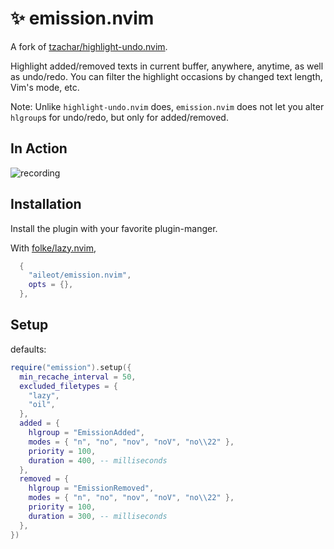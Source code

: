 # ✨ emission.nvim

A fork of [tzachar/highlight-undo.nvim](https://github.com/tzachar/highlight-undo.nvim).

Highlight added/removed texts in current buffer, anywhere, anytime, as well as
undo/redo.
You can filter the highlight occasions by changed text length, Vim's mode,
etc.

Note: Unlike `highlight-undo.nvim` does, `emission.nvim` does not let you
alter `hlgroup`s for undo/redo, but only for added/removed.

## In Action

![recording](https://github.com/tzachar/highlight-undo.nvim/assets/4946827/81b85a3b-b563-4e97-b4e1-7a48d0d2f912)

## Installation

Install the plugin with your favorite plugin-manger.

With [folke/lazy.nvim](https://github/folke/lazy.nvim),

```lua
  {
    "aileot/emission.nvim",
    opts = {},
  },
```

## Setup

defaults:

```lua
require("emission").setup({
  min_recache_interval = 50,
  excluded_filetypes = {
    "lazy",
    "oil",
  },
  added = {
    hlgroup = "EmissionAdded",
    modes = { "n", "no", "nov", "noV", "no\\22" },
    priority = 100,
    duration = 400, -- milliseconds
  },
  removed = {
    hlgroup = "EmissionRemoved",
    modes = { "n", "no", "nov", "noV", "no\\22" },
    priority = 100,
    duration = 300, -- milliseconds
  },
})
```
